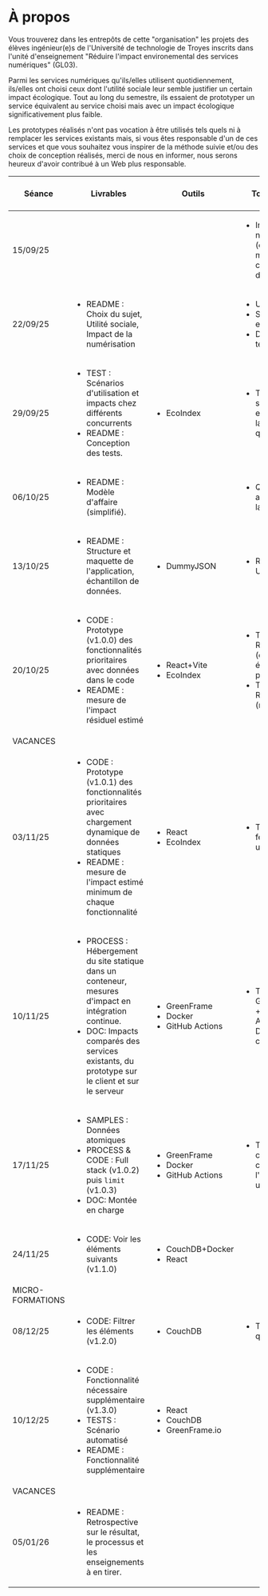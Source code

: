 # À propos

Vous trouverez dans les entrepôts de cette "organisation" les projets des élèves ingénieur(e)s de l'Université de technologie de Troyes inscrits dans l'unité d'enseignement "Réduire l'impact environemental des services numériques" (GL03).

Parmi les services numériques qu'ils/elles utilisent quotidiennement, ils/elles ont choisi ceux dont l'utilité sociale leur semble justifier un certain impact écologique.
Tout au long du semestre, ils essaient de prototyper un service équivalent au service choisi mais avec un impact écologique significativement plus faible.

Les prototypes réalisés n'ont pas vocation à être utilisés tels quels ni à remplacer les services existants mais, si vous êtes responsable d'un de ces services et que vous souhaitez vous inspirer de la méthode suivie et/ou des choix de conception réalisés, merci de nous en informer, nous serons heureux d'avoir contribué à un Web plus responsable.

| Séance   | Livrables | Outils | Topo ou tuto | Acquis d'apprentissage à valider |
| -------- | -------- | ------ | ------------ | ---------------------- |
| 15/09/25 |  |  | <ul><li>Impacts du numérique (enjeux, mesures, capacité d'action)</li></ul> |
| 22/09/25 | <ul><li>README : Choix du sujet, Utilité sociale, Impact de la numérisation</li></ul> | | <ul><li>Utilité, Usages</li><li>Substitution, effet rebond</li><li>Démocratie technique</li></ul> | ![](https://steatite.utt.fr/picture/66b19e459dfa6431e1e533203010184a85b15801) |
| 29/09/25 | <ul><li>TEST : Scénarios d'utilisation et impacts chez différents concurrents</li><li>README : Conception des tests.</li></ul> | <ul><li>EcoIndex</li></ul> | <ul><li>Tuto EcoIndex sur un exemple ("lire la presse quotidienne")</li></ul> | ![](https://steatite.utt.fr/picture/06783bf0bce1aae94f6f348385b2cf669fd184a5)
| 06/10/25 | <ul><li> README : Modèle d'affaire (simplifié).</li></ul> | | <ul><li>Quelles alternatives à la publicité ?</li></ul> | 
| 13/10/25 | <ul><li> README : Structure et maquette de l'application, échantillon de données.</li></ul> | <ul><li>DummyJSON</li></ul> | <ul><li>Ressources et URI</li> | Concevoir |
| 20/10/25 | <ul><li>CODE : Prototype (v1.0.0) des fonctionnalités prioritaires avec données dans le code</li><li> README : mesure de l'impact résiduel estimé</li></ul> | <ul><li>React+Vite</li><li>EcoIndex</li></ul> | <ul><li>Tuto avec React+Vite (composants, états et propriétés)</li><li>Tuto avec React+Vite (minification)</li></ul> | 
| VACANCES |
| 03/11/25 | <ul><li>CODE : Prototype (v1.0.1) des fonctionnalités prioritaires avec chargement dynamique de données statiques</li><li>README : mesure de l'impact estimé minimum de chaque fonctionnalité</li></ul> | <ul><li>React</li><li>EcoIndex</li></ul> | <ul><li>Tuto (avec fetch et useEffect)</li></ul> | ![](https://steatite.utt.fr/picture/ebcda96b8ae6811ed4b06ad10695073ef4441469) |
| 10/11/25 | <ul><li>PROCESS : Hébergement du site statique dans un conteneur, mesures d'impact en intégration continue.</li><li>DOC: Impacts comparés des services existants, du prototype sur le client et sur le serveur</li></ul> | <ul><li>GreenFrame</li><li>Docker</li><li>GitHub Actions</li></ul> | <ul><li>Tuto GreenFrame.io + GitHub Actions + Docker compose</li></ul>
| 17/11/25 | <ul><li>SAMPLES : Données atomiques</li><li>PROCESS & CODE : Full stack (v1.0.2) puis `limit` (v1.0.3)</li><li>DOC: Montée en charge</li></ul> | <ul><li>GreenFrame</li><li>Docker</li><li>GitHub Actions</li></ul> | <ul><li>Topo : Qu'est-ce qui consomme de l'énergie dans un logiciel ?</li></ul> | ![](https://steatite.utt.fr/picture/c369039d198f5776e0e2087d1f9d12ee2d48dad4)
| 24/11/25 | <ul><li>CODE: Voir les éléments suivants (v1.1.0)</li></ul> | <ul><li>CouchDB+Docker</li><li>React</li></ul> | 
| MICRO-FORMATIONS |
| 08/12/25| <ul><li>CODE: Filtrer les éléments (v1.2.0)</li></ul> | <ul><li>CouchDB</ul> | <ul><li>Tuto Mango queries</li></ul> | 
| 10/12/25 | <ul><li>CODE : Fonctionnalité nécessaire supplémentaire (v1.3.0)</li><li>TESTS : Scénario automatisé</li><li>README : Fonctionnalité supplémentaire</li></ul> | <ul><li>React</li><li>CouchDB</li><li>GreenFrame.io</li></ul> | | ![](https://steatite.utt.fr/picture/48eb631dd8fd317ae2b3d0c10719f88cc8356bb7) | 
| VACANCES |
| 05/01/26 | <ul><li>README : Retrospective sur le résultat, le processus et les enseignements à en tirer.</li></ul> | 
